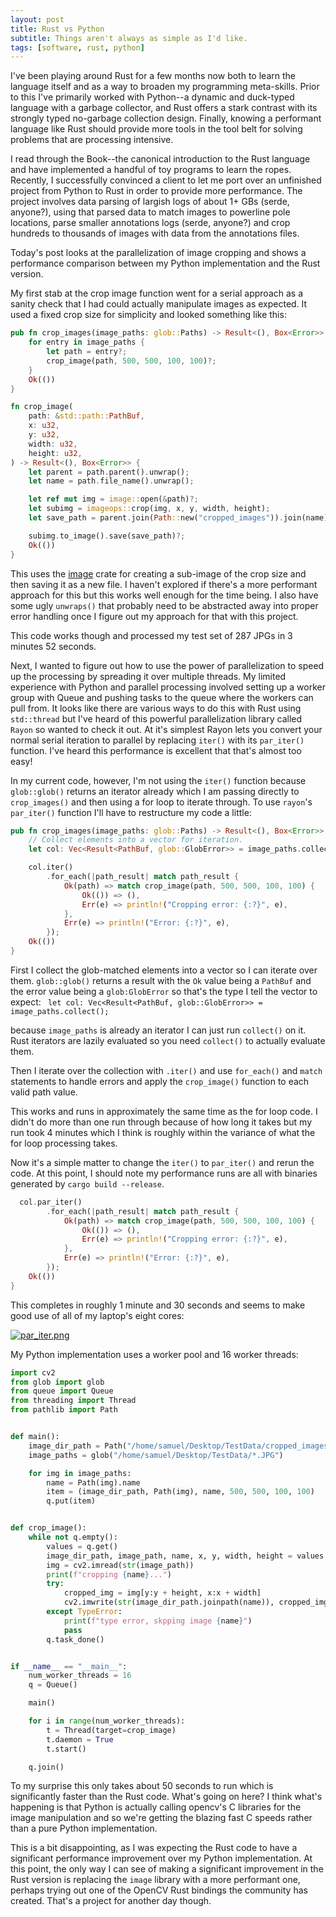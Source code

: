 ```yaml
---
layout: post
title: Rust vs Python
subtitle: Things aren't always as simple as I'd like.
tags: [software, rust, python]
---
```


I've been playing around Rust for a few months now both to learn the language itself and as a way to broaden my programming meta-skills. Prior to this I've primarily worked with Python--a dynamic and duck-typed language with a garbage collector, and Rust offers a stark contrast with its strongly typed no-garbage collection design. Finally, knowing a performant language like Rust should provide more tools in the tool belt for solving problems that are processing intensive. 

I read through the Book--the canonical introduction to the Rust language and have implemented a handful of toy programs to learn the ropes. Recently, I successfully convinced a client to let me port over an unfinished project from Python to Rust in order to provide more performance. The project involves data parsing of largish logs of about 1+ GBs (serde, anyone?), using that parsed data to match images to powerline pole locations, parse smaller annotations logs (serde, anyone?) and crop hundreds to thousands of images with data from the annotations files. 

Today's post looks at the parallelization of image cropping and shows a performance comparison between my Python implementation and the Rust version. 

My first stab at the crop image function went for a serial approach as a sanity check that I had could actually manipulate images as expected.  It used a fixed crop size for simplicity and looked something like this:


```rust
pub fn crop_images(image_paths: glob::Paths) -> Result<(), Box<Error>> {
    for entry in image_paths {
        let path = entry?;
        crop_image(path, 500, 500, 100, 100)?;
    }
    Ok(())
}

fn crop_image(
    path: &std::path::PathBuf,
    x: u32,
    y: u32,
    width: u32,
    height: u32,
) -> Result<(), Box<Error>> {
    let parent = path.parent().unwrap();
    let name = path.file_name().unwrap();

    let ref mut img = image::open(&path)?;
    let subimg = imageops::crop(img, x, y, width, height);
    let save_path = parent.join(Path::new("cropped_images")).join(name);

    subimg.to_image().save(save_path)?;
    Ok(())
}
```

This uses the [image](https://crates.io/crates/image) crate for creating a sub-image of the crop size and then saving it as a new file. I haven't explored if there's a more performant approach for this but this works well enough for the time being. I also have some ugly `unwraps()` that probably need to be abstracted away into proper error handling once I figure out my approach for that with this project. 

This code works though and processed my test set of 287 JPGs in 3 minutes 52 seconds. 

Next, I wanted to figure out how to use the power of parallelization to speed up the processing by spreading it over multiple threads. My limited experience with Python and parallel processing involved setting up a worker group with Queue and pushing tasks to the queue where the workers can pull from. It looks like there are various ways to do this with Rust using `std::thread` but I've heard of this powerful parallelization library called `Rayon` so wanted to check it out. At it's simplest Rayon lets you convert your normal serial iteration to parallel by replacing `iter()` with its `par_iter()` function. I've heard this performance is excellent that that's almost too easy! 

In my current code, however, I'm not using the `iter()` function because `glob::glob()` returns an iterator already which I am passing directly to `crop_images()` and then using a for loop to iterate through. To use `rayon`'s `par_iter()` function I'll have to restructure my code a little:

```rust
pub fn crop_images(image_paths: glob::Paths) -> Result<(), Box<Error>> {
    // Collect elements into a vector for iteration.
    let col: Vec<Result<PathBuf, glob::GlobError>> = image_paths.collect();

    col.iter()
        .for_each(|path_result| match path_result {
            Ok(path) => match crop_image(path, 500, 500, 100, 100) {
                Ok(()) => (),
                Err(e) => println!("Cropping error: {:?}", e),
            },
            Err(e) => println!("Error: {:?}", e),
        }); 
    Ok(())
}
```

First I collect the glob-matched elements into a vector so I can iterate over them. `glob::glob()` returns a result with the `Ok` value being a `PathBuf` and the error value being a `glob:GlobError` so that's the type I tell the vector to expect:
` let col: Vec<Result<PathBuf, glob::GlobError>> = image_paths.collect();`

because `image_paths` is already an iterator I can just run `collect()` on it. Rust iterators are lazily evaluated so you need `collect()` to actually evaluate them. 

Then I iterate over the collection with `.iter()` and use `for_each()` and `match` statements to handle errors and apply the `crop_image()` function to each valid path value. 

This works and runs in approximately the same time as the for loop code. I didn't do more than one run through because of how long it takes but my run took 4 minutes which I think is roughly within the variance of what the for loop processing takes. 

Now it's a simple matter to change the `iter()` to `par_iter()` and rerun the code. At this point, I should note my performance runs are all with binaries generated by `cargo build --release`. 

```rust
  col.par_iter()
        .for_each(|path_result| match path_result {
            Ok(path) => match crop_image(path, 500, 500, 100, 100) {
                Ok(()) => (),
                Err(e) => println!("Cropping error: {:?}", e),
            },
            Err(e) => println!("Error: {:?}", e),
        }); 
    Ok(())
}
```

This completes in roughly 1 minute and 30 seconds and seems to make good use of all of my laptop's eight cores:

[![par_iter.png](https://svbtleusercontent.com/5DD2nCdiCk4MHJk8XYYzQv0xspap_small.png)](https://svbtleusercontent.com/5DD2nCdiCk4MHJk8XYYzQv0xspap.png)

My Python implementation uses a worker pool and 16 worker threads:

```python
import cv2
from glob import glob
from queue import Queue
from threading import Thread
from pathlib import Path


def main():
    image_dir_path = Path("/home/samuel/Desktop/TestData/cropped_images")
    image_paths = glob("/home/samuel/Desktop/TestData/*.JPG")

    for img in image_paths:
        name = Path(img).name
        item = (image_dir_path, Path(img), name, 500, 500, 100, 100)
        q.put(item)


def crop_image():
    while not q.empty():
        values = q.get()
        image_dir_path, image_path, name, x, y, width, height = values
        img = cv2.imread(str(image_path))
        print(f"cropping {name}...")
        try:
            cropped_img = img[y:y + height, x:x + width]
            cv2.imwrite(str(image_dir_path.joinpath(name)), cropped_img)
        except TypeError:
            print(f"type error, skpping image {name}")
            pass
        q.task_done()


if __name__ == "__main__":
    num_worker_threads = 16
    q = Queue()

    main()

    for i in range(num_worker_threads):
        t = Thread(target=crop_image)
        t.daemon = True
        t.start()

    q.join()
```

To my surprise this only takes about 50 seconds to run which is significantly faster than the Rust code. What's going on here? I think what's happening is that Python is actually calling opencv's C libraries for the image manipulation and so we're getting the blazing fast C speeds rather than a pure Python implementation. 

This is a bit disappointing, as I was expecting the Rust code to have a significant performance improvement over my Python implementation. At this point, the only way I can see of making a significant improvement in the Rust version is replacing the `image` library with a more performant one, perhaps trying out one of the OpenCV Rust bindings the community has created. That's a project for another day though.
